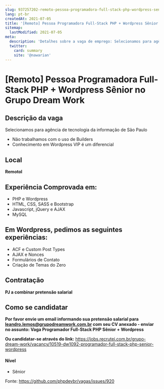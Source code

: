 ```yaml
---
slug: 937257202-remoto-pessoa-programadora-full-stack-php-wordpress-senior-no-grupo-dream-work
lang: pt-br
createdAt: 2021-07-05
title: '[Remoto] Pessoa Programadora Full-Stack PHP + Wordpress Sênior no Grupo Dream Work - Vaga de Emprego'
sitemap:
  lastModified: 2021-07-05
meta:
  description: 'Detalhes sobre a vaga de emprego: Selecionamos para agência de tecnologia da informação de São Paulo - Não trabalhamos com o uso de Builders - Conhecimento em Wordpress VIP é um diferencial'
  twitter:
    card: summary
    site: '@nawarian'
---
```


# [Remoto] Pessoa Programadora Full-Stack PHP + Wordpress Sênior no Grupo Dream Work

## Descrição da vaga

Selecionamos para agência de tecnologia da informação de São Paulo

- Não trabalhamos com o uso de Builders
- Conhecimento em Wordpress VIP é um diferencial 

## Local
**Remotol**

## Experiência Comprovada em:

- PHP e Wordpress
- HTML, CSS, SASS e Bootstrap
- Javascript, jQuery e AJAX
- MySQL

## Em Wordpress, pedimos as seguintes experiências:

- ACF e Custom Post Types
- AJAX e Nonces
- Formulários de Contato
- Criação de Temas do Zero

## Contratação

**PJ a combinar pretensão salarial**

## Como se candidatar

**Por favor envie um email informando sua pretensão salarial para leandro.lemos@grupodreamwork.com.br com seu CV anexado - enviar no assunto: Vaga Programador Full-Stack PHP Sênior + Wordpress**

**Ou candidatar-se através do link:** https://jobs.recrutei.com.br/grupo-dream-work/vacancy/10519-dw1092-programador-full-stack-php-senior-wordpress

#### Nível
- Sênior

Fonte: https://github.com/phpdevbr/vagas/issues/920